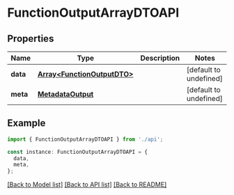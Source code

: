 # FunctionOutputArrayDTOAPI

## Properties

| Name     | Type                                                       | Description | Notes                  |
| -------- | ---------------------------------------------------------- | ----------- | ---------------------- |
| **data** | [**Array&lt;FunctionOutputDTO&gt;**](FunctionOutputDTO.md) |             | [default to undefined] |
| **meta** | [**MetadataOutput**](MetadataOutput.md)                    |             | [default to undefined] |

## Example

```typescript
import { FunctionOutputArrayDTOAPI } from './api';

const instance: FunctionOutputArrayDTOAPI = {
  data,
  meta,
};
```

[[Back to Model list]](../README.md#documentation-for-models) [[Back to API list]](../README.md#documentation-for-api-endpoints) [[Back to README]](../README.md)
